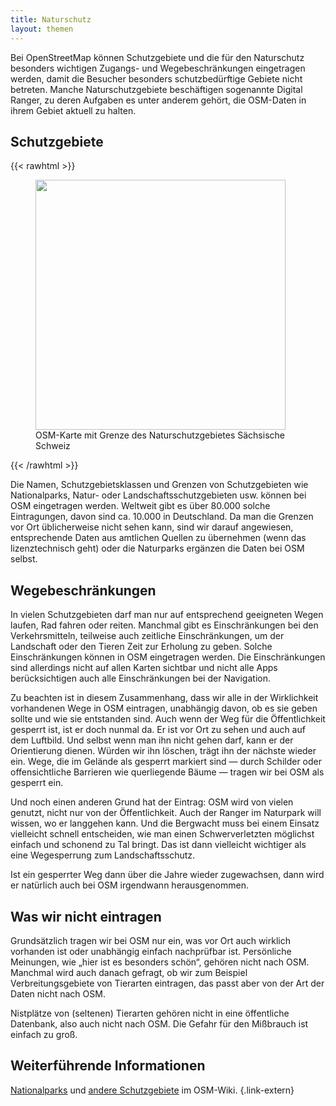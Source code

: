 ```yaml
---
title: Naturschutz
layout: themen
---
```


Bei OpenStreetMap können Schutzgebiete und die für den Naturschutz besonders
wichtigen Zugangs- und Wegebeschränkungen eingetragen werden, damit die
Besucher besonders schutzbedürftige Gebiete nicht betreten. Manche
Naturschutzgebiete beschäftigen sogenannte Digital Ranger, zu deren Aufgaben es
unter anderem gehört, die OSM-Daten in ihrem Gebiet aktuell zu halten.

## Schutzgebiete

{{< rawhtml >}}
<figure class="float-right">
<a href="sächsische-schweiz.png"><img src="sächsische-schweiz.png" width="400"/></a>
<figcaption>OSM-Karte mit Grenze des Naturschutzgebietes Sächsische Schweiz</figcaption>
</figure>
{{< /rawhtml >}}

Die Namen, Schutzgebietsklassen und Grenzen von Schutzgebieten wie
Nationalparks, Natur- oder Landschaftsschutzgebieten usw. können bei OSM
eingetragen werden. Weltweit gibt es über 80.000 solche Eintragungen, davon
sind ca. 10.000 in Deutschland. Da man die Grenzen vor Ort üblicherweise nicht
sehen kann, sind wir darauf angewiesen, entsprechende Daten aus amtlichen
Quellen zu übernehmen (wenn das lizenztechnisch geht) oder die Naturparks
ergänzen die Daten bei OSM selbst.

## Wegebeschränkungen

In vielen Schutzgebieten darf man nur auf entsprechend geeigneten Wegen laufen,
Rad fahren oder reiten. Manchmal gibt es Einschränkungen bei den
Verkehrsmitteln, teilweise auch zeitliche Einschränkungen, um der Landschaft
oder den Tieren Zeit zur Erholung zu geben. Solche Einschränkungen können in
OSM eingetragen werden. Die Einschränkungen sind allerdings nicht auf allen
Karten sichtbar und nicht alle Apps berücksichtigen auch alle Einschränkungen
bei der Navigation.

Zu beachten ist in diesem Zusammenhang, dass wir alle in der Wirklichkeit
vorhandenen Wege in OSM eintragen, unabhängig davon, ob es sie geben sollte und
wie sie entstanden sind. Auch wenn der Weg für die Öffentlichkeit gesperrt ist,
ist er doch nunmal da. Er ist vor Ort zu sehen und auch auf dem Luftbild. Und
selbst wenn man ihn nicht gehen darf, kann er der Orientierung dienen. Würden
wir ihn löschen, trägt ihn der nächste wieder ein. Wege, die im Gelände als
gesperrt markiert sind &mdash; durch Schilder oder offensichtliche Barrieren
wie querliegende Bäume &mdash; tragen wir bei OSM als gesperrt ein.

Und noch einen anderen Grund hat der Eintrag: OSM wird von vielen genutzt,
nicht nur von der Öffentlichkeit. Auch der Ranger im Naturpark will wissen, wo
er langgehen kann. Und die Bergwacht muss bei einem Einsatz vielleicht schnell
entscheiden, wie man einen Schwerverletzten möglichst einfach und schonend zu
Tal bringt. Das ist dann vielleicht wichtiger als eine Wegesperrung zum
Landschaftsschutz.

Ist ein gesperrter Weg dann über die Jahre wieder zugewachsen, dann wird er
natürlich auch bei OSM irgendwann herausgenommen.

## Was wir nicht eintragen

Grundsätzlich tragen wir bei OSM nur ein, was vor Ort auch wirklich vorhanden
ist oder unabhängig einfach nachprüfbar ist. Persönliche Meinungen, wie „hier
ist es besonders schön“, gehören nicht nach OSM. Manchmal wird auch danach
gefragt, ob wir zum Beispiel Verbreitungsgebiete von Tierarten eintragen, das
passt aber von der Art der Daten nicht nach OSM.

Nistplätze von (seltenen) Tierarten gehören nicht in eine öffentliche
Datenbank, also auch nicht nach OSM. Die Gefahr für den Mißbrauch ist einfach
zu groß.

## Weiterführende Informationen

[Nationalparks](https://wiki.openstreetmap.org/wiki/DE:Tag:boundary=national_park)
und [andere
Schutzgebiete](https://wiki.openstreetmap.org/wiki/DE:Tag:boundary=protected_area)
im OSM-Wiki.
{.link-extern}

